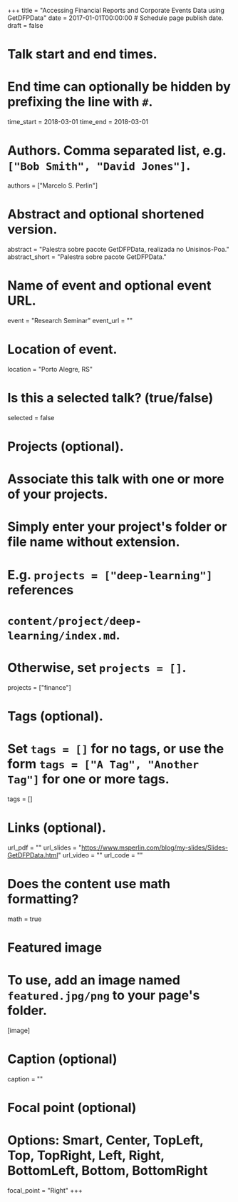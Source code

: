 +++
title = "Accessing Financial Reports and Corporate Events Data using GetDFPData"
date = 2017-01-01T00:00:00  # Schedule page publish date.
draft = false

# Talk start and end times.
#   End time can optionally be hidden by prefixing the line with `#`.
time_start = 2018-03-01
time_end = 2018-03-01

# Authors. Comma separated list, e.g. `["Bob Smith", "David Jones"]`.
authors = ["Marcelo S. Perlin"]

# Abstract and optional shortened version.
abstract = "Palestra sobre pacote GetDFPData, realizada no Unisinos-Poa."
abstract_short = "Palestra sobre pacote GetDFPData."

# Name of event and optional event URL.
event = "Research Seminar"
event_url = ""

# Location of event.
location = "Porto Alegre, RS"

# Is this a selected talk? (true/false)
selected = false

# Projects (optional).
#   Associate this talk with one or more of your projects.
#   Simply enter your project's folder or file name without extension.
#   E.g. `projects = ["deep-learning"]` references 
#   `content/project/deep-learning/index.md`.
#   Otherwise, set `projects = []`.
projects = ["finance"]

# Tags (optional).
#   Set `tags = []` for no tags, or use the form `tags = ["A Tag", "Another Tag"]` for one or more tags.
tags = []

# Links (optional).
url_pdf = ""
url_slides = "https://www.msperlin.com/blog/my-slides/Slides-GetDFPData.html"
url_video = ""
url_code = ""

# Does the content use math formatting?
math = true

# Featured image
# To use, add an image named `featured.jpg/png` to your page's folder. 
[image]
  # Caption (optional)
  caption = ""

  # Focal point (optional)
  # Options: Smart, Center, TopLeft, Top, TopRight, Left, Right, BottomLeft, Bottom, BottomRight
  focal_point = "Right"
+++

